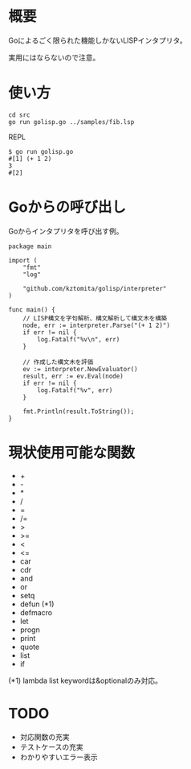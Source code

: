 
# 概要

Goによるごく限られた機能しかないLISPインタプリタ。

実用にはならないので注意。

# 使い方

    cd src
    go run golisp.go ../samples/fib.lsp


REPL

    $ go run golisp.go 
    #[1] (+ 1 2)
    3
    #[2] 

# Goからの呼び出し

Goからインタプリタを呼び出す例。

```
package main

import (
	"fmt"
	"log"

	"github.com/kztomita/golisp/interpreter"
)

func main() {
    // LISP構文を字句解析、構文解析して構文木を構築
	node, err := interpreter.Parse("(+ 1 2)")
	if err != nil {
		log.Fatalf("%v\n", err)
	}

    // 作成した構文木を評価
	ev := interpreter.NewEvaluator()
	result, err := ev.Eval(node)
	if err != nil {
		log.Fatalf("%v", err)
	}

	fmt.Println(result.ToString());
}
```

# 現状使用可能な関数

- \+
- \-
- \*
- \/
- =
- \/=
- &gt;
- &gt;=
- &lt;
- &lt;=
- car
- cdr
- and
- or
- setq
- defun (*1)
- defmacro
- let
- progn
- print
- quote
- list
- if

(*1) lambda list keywordは&optionalのみ対応。

# TODO

- 対応関数の充実
- テストケースの充実
- わかりやすいエラー表示
